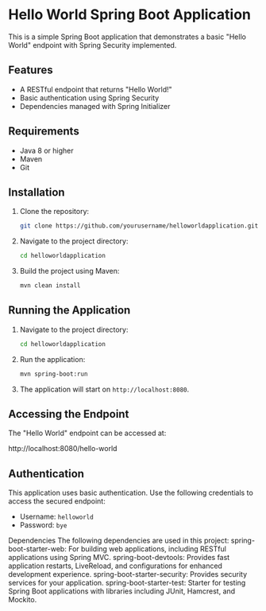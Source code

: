 # Hello World Spring Boot Application

This is a simple Spring Boot application that demonstrates a basic "Hello World" endpoint with Spring Security implemented. 

## Features

- A RESTful endpoint that returns "Hello World!"
- Basic authentication using Spring Security
- Dependencies managed with Spring Initializer

## Requirements

- Java 8 or higher
- Maven
- Git

## Installation

1. Clone the repository:
    ```sh
    git clone https://github.com/yourusername/helloworldapplication.git
    ```
2. Navigate to the project directory:
    ```sh
    cd helloworldapplication
    ```
3. Build the project using Maven:
    ```sh
    mvn clean install
    ```

## Running the Application

1. Navigate to the project directory:
    ```sh
    cd helloworldapplication
    ```
2. Run the application:
    ```sh
    mvn spring-boot:run
    ```
3. The application will start on `http://localhost:8080`.

## Accessing the Endpoint

The "Hello World" endpoint can be accessed at:

http://localhost:8080/hello-world


## Authentication

This application uses basic authentication. Use the following credentials to access the secured endpoint:

- Username: `helloworld`
- Password: `bye`

Dependencies
The following dependencies are used in this project:
spring-boot-starter-web: For building web applications, including RESTful applications using Spring MVC.
spring-boot-devtools: Provides fast application restarts, LiveReload, and configurations for enhanced development experience.
spring-boot-starter-security: Provides security services for your application.
spring-boot-starter-test: Starter for testing Spring Boot applications with libraries including JUnit, Hamcrest, and Mockito.

